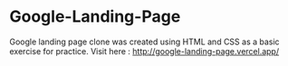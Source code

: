 # Google-Landing-Page
Google landing page clone was created using HTML and CSS as a basic exercise for practice.
Visit here : http://google-landing-page.vercel.app/
